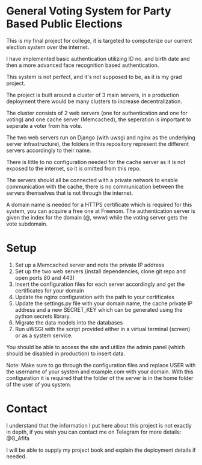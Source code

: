 # General Voting System for Party Based Public Elections

This is my final project for college, it is targeted to computerize our current election system over the internet.

I have implemented basic authentication utilizing ID no. and birth date and then a more advanced face recognition based authentication.

This system is not perfect, and it's not supposed to be, as it is my grad project.

The project is built around a cluster of 3 main servers, in a production deployment there would be many clusters to increase decentralization.

The cluster consists of 2 web servers (one for authentication and one for voting) and one cache server (Memcached), the seperation is important to seperate a voter from his vote.

The two web servers run on Django (with uwsgi and nginx as the underlying server infrastructure), the folders in this repository represent the different servers accordingly to their name.

There is little to no configuration needed for the cache server as it is not exposed to the internet, so it is omitted from this repo.

The servers should all be connected with a private network to enable communication with the cache, there is no communication between the servers themselves that is not through the internet.

A domain name is needed for a HTTPS certificate which is required for this system, you can acquire a free one at Freenom. The authentication server is given the index for the domain (@, www) while the voting server gets the vote subdomain.

# Setup

1. Set up a Memcached server and note the private IP address
2. Set up the two web servers (install dependencies, clone git repo and open ports 80 and 443)
3. Insert the configuration files for each server accordingly and get the certificates for your domain
4. Update the nginx configuration with the path to your certificates
5. Update the settings.py file with your domain name, the cache private IP address and a new SECRET_KEY which can be generated using the python secrets library.
6. Migrate the data models into the databases
7. Run uWSGI with the script provided either in a virtual terminal (screen) or as a system service.

You should be able to access the site and utilize the admin panel (which should be disabled in production) to insert data.

Note: Make sure to go through the configuration files and replace USER with the username of your system and example.com with your domain. With this configuration it is required that the folder of the server is in the home folder of the user of you system.

# Contact

I understand that the information I put here about this project is not exactly in depth, if you wish you can contact me on Telegram for more details: @G_Afifa

I will be able to supply my project book and explain the deployment details if needed.

